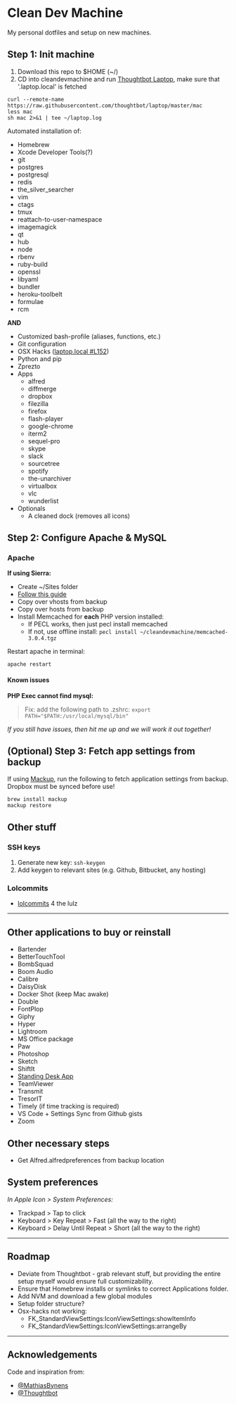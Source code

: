 # Clean Dev Machine

My personal dotfiles and setup on new machines.

## Step 1: Init machine

1. Download this repo to $HOME (~/)
2. CD into cleandevmachine and run [Thoughtbot Laptop](https://github.com/thoughtbot/laptop), make sure that '.laptop.local' is fetched
```
curl --remote-name https://raw.githubusercontent.com/thoughtbot/laptop/master/mac
less mac
sh mac 2>&1 | tee ~/laptop.log
```

Automated installation of:
- Homebrew
- Xcode Developer Tools(?)
- git
- postgres
- postgresql
- redis
- the_silver_searcher
- vim
- ctags
- tmux
- reattach-to-user-namespace
- imagemagick
- qt
- hub
- node
- rbenv
- ruby-build
- openssl
- libyaml
- bundler
- heroku-toolbelt
- formulae
- rcm

**AND**

- Customized bash-profile (aliases, functions, etc.)
- Git configuration
- OSX Hacks ([laptop.local #L152](https://github.com/madsnedergaard/cleandevmachine/blob/master/laptop.local#L152))
- Python and pip
- Zprezto
- Apps
	- alfred
	- diffmerge
	- dropbox
	- filezilla
	- firefox
	- flash-player
	- google-chrome
	- iterm2
	- sequel-pro
	- skype
	- slack
	- sourcetree
	- spotify
	- the-unarchiver
	- virtualbox
	- vlc
	- wunderlist
- Optionals
	- A cleaned dock (removes all icons)

## Step 2: Configure Apache & MySQL

### Apache

**If using Sierra:**

- Create ~/Sites folder
- [Follow this guide](https://getgrav.org/blog/macos-sierra-apache-multiple-php-versions)
- Copy over vhosts from backup
- Copy over hosts from backup
- Install Memcached for **each** PHP version installed:
  - If PECL works, then just pecl install memcached
  - If not, use offline install: `pecl install ~/cleandevmachine/memcached-3.0.4.tgz`

Restart apache in terminal:
```
apache restart
```


#### Known issues

**PHP Exec cannot find mysql:**
> Fix: add the following path to .zshrc: `export PATH="$PATH:/usr/local/mysql/bin"`



_If you still have issues, then hit me up and we will work it out together!_

## (Optional) Step 3: Fetch app settings from backup
If using [Mackup](https://github.com/lra/mackup), run the following to fetch application settings from backup. Dropbox must be synced before use!
```
brew install mackup
mackup restore
```

## Other stuff

### SSH keys
1. Generate new key: `ssh-keygen`
2. Add keygen to relevant sites (e.g. Github, Bitbucket, any hosting)


### Lolcommits

- [lolcommits](https://github.com/mroth/lolcommits) 4 the lulz

---

## Other applications to buy or reinstall

- Bartender
- BetterTouchTool
- BombSquad
- Boom Audio
- Calibre
- DaisyDisk
- Docker Shot (keep Mac awake)
- Double
- FontPlop
- Giphy
- Hyper
- Lightroom
- MS Office package
- Paw
- Photoshop
- Sketch
- ShiftIt
- [Standing Desk App](http://sda.codana.me/)
- TeamViewer
- Transmit
- TresorIT
- Timely (if time tracking is required)
- VS Code + Settings Sync from Github gists
- Zoom

## Other necessary steps

- Get Alfred.alfredpreferences from backup location

## System preferences

*In Apple Icon > System Preferences:*

- Trackpad > Tap to click
- Keyboard > Key Repeat > Fast (all the way to the right)
- Keyboard > Delay Until Repeat > Short (all the way to the right)

---

## Roadmap

- Deviate from Thoughtbot - grab relevant stuff, but providing the entire setup myself would ensure full customizability.
- Ensure that Homebrew installs or symlinks to correct Applications folder.
- Add NVM and download a few global modules
- Setup folder structure?
- Osx-hacks not working:
	- FK_StandardViewSettings:IconViewSettings:showItemInfo
	- FK_StandardViewSettings:IconViewSettings:arrangeBy

---

## Acknowledgements

Code and inspiration from:
- [@MathiasBynens](https://github.com/mathiasbynens)
- [@Thoughtbot](https://github.com/Thoughtbot/laptop)
